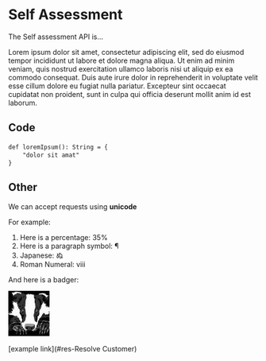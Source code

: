 Self Assessment
===============

The Self assessment API is...

Lorem ipsum dolor sit amet, consectetur adipiscing elit, sed do eiusmod tempor incididunt ut labore et dolore magna aliqua. Ut enim ad minim veniam, quis nostrud exercitation ullamco laboris nisi ut aliquip ex ea commodo consequat. Duis aute irure dolor in reprehenderit in voluptate velit esse cillum dolore eu fugiat nulla pariatur. Excepteur sint occaecat cupidatat non proident, sunt in culpa qui officia deserunt mollit anim id est laborum.

Code
----

    def loremIpsum(): String = {
        "dolor sit amat"
    }

Other
-----

We can accept requests using **unicode** 

For example:

1. Here is a percentage: 35%
2. Here is a paragraph symbol: ¶
3. Japanese: ぬ
4. Roman Numeral: ⅷ

And here is a badger:

![The Badger](../../images/badger.jpg)

[example link](#res-Resolve Customer)
